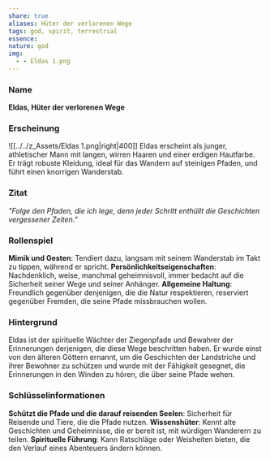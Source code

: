 ```yaml
---
share: true
aliases: Hüter der verlorenen Wege
tags: god, spirit, terrestrial
essence: 
nature: god
img:
  - - Eldas 1.png
---
```


### Name

 **Eldas, Hüter der verlorenen Wege**

### Erscheinung 

![[../../z_Assets/Eldas 1.png|right|400]]
Eldas erscheint als junger, athletischer Mann mit langen, wirren Haaren und einer erdigen Hautfarbe. Er trägt robuste Kleidung, ideal für das Wandern auf steinigen Pfaden, und führt einen knorrigen Wanderstab. 

### Zitat

*"Folge den Pfaden, die ich lege, denn jeder Schritt enthüllt die Geschichten vergessener Zeiten."*

### Rollenspiel

**Mimik und Gesten**: Tendiert dazu, langsam mit seinem Wanderstab im Takt zu tippen, während er spricht.
**Persönlichkeitseigenschaften**: Nachdenklich, weise, manchmal geheimnisvoll, immer bedacht auf die Sicherheit seiner Wege und seiner Anhänger.
**Allgemeine Haltung**: Freundlich gegenüber denjenigen, die die Natur respektieren, reserviert gegenüber Fremden, die seine Pfade missbrauchen wollen.

### Hintergrund

Eldas ist der spirituelle Wächter der Ziegenpfade und Bewahrer der Erinnerungen derjenigen, die diese Wege beschritten haben. Er wurde einst von den älteren Göttern ernannt, um die Geschichten der Landstriche und ihrer Bewohner zu schützen und wurde mit der Fähigkeit gesegnet, die Erinnerungen in den Winden zu hören, die über seine Pfade wehen.

### Schlüsselinformationen

**Schützt die Pfade und die darauf reisenden Seelen**: Sicherheit für Reisende und Tiere, die die Pfade nutzen.
**Wissenshüter**: Kennt alte Geschichten und Geheimnisse, die er bereit ist, mit würdigen Wanderern zu teilen.
**Spirituelle Führung**: Kann Ratschläge oder Weisheiten bieten, die den Verlauf eines Abenteuers ändern können.